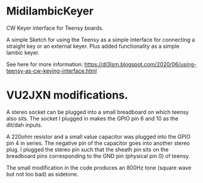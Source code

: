# MidiIambicKeyer
CW Keyer interface for Teensy boards.

A simple Sketch for using the Teensy as a simple interface for connecting a straight key or an external keyer. Plus added functionality as a simple Iambic keyer.

See here for more information: https://dl3lsm.blogspot.com/2020/06/using-teensy-as-cw-keying-interface.html

# VU2JXN modifications.

A stereo socket can be plugged into a small breadboard on which teensy
also sits. The socket I plugged in makes the GPIO pin 6 and 10 as the
dit/dah inputs.

A 220ohm resistor and a small value capacitor was plugged into the
GPIO pin 4 in series. The negative pin of the capacitor goes into
another stereo plug. I plugged the stereo pin such that the sheath pin
sits on the breadboard pins corresponding to the GND pin (physical pin
0) of teensy.

The small modification in the code produces an 800Hz tone (square wave
but not too bad) as sidetone.
